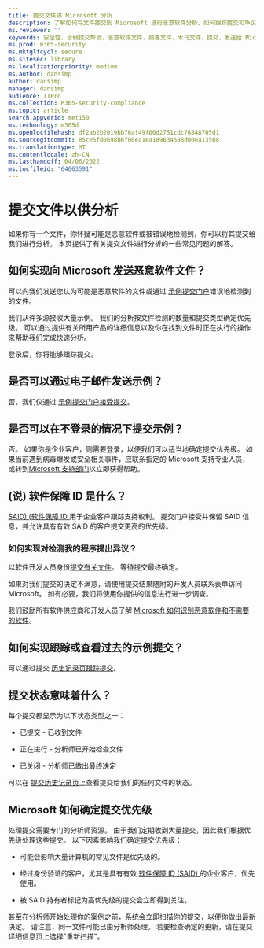 ```yaml
---
title: 提交文件供 Microsoft 分析
description: 了解如何将文件提交到 Microsoft 进行恶意软件分析、如何跟踪提交和争议检测。
ms.reviewer: ''
keywords: 安全性，示例提交帮助，恶意软件文件，病毒文件，木马文件，提交，发送给 Microsoft，提交示例，病毒，木马，蠕虫，未检测，不检测，电子邮件 microsoft，电子邮件恶意软件，我认为这是恶意软件，我认为这是一个病毒，在那里我可以发送病毒，这是病毒，MSE，不检测，没有签名，没有检测，可疑文件， MMPC， Microsoft 恶意软件防护中心， 研究人员， 分析师， WDSI， 安全智能
ms.prod: m365-security
ms.mktglfcycl: secure
ms.sitesec: library
ms.localizationpriority: medium
ms.author: dansimp
author: dansimp
manager: dansimp
audience: ITPro
ms.collection: M365-security-compliance
ms.topic: article
search.appverid: met150
ms.technology: m365d
ms.openlocfilehash: df2ab2b2019bb76af49f00d2751cdc76848705d1
ms.sourcegitcommit: 85ce5fd0698b6f00ea1ea189634588d00ea13508
ms.translationtype: MT
ms.contentlocale: zh-CN
ms.lasthandoff: 04/06/2022
ms.locfileid: "64663591"
---
```

# <a name="submit-files-for-analysis"></a>提交文件以供分析

如果你有一个文件，你怀疑可能是恶意软件或被错误地检测到，你可以将其提交给我们进行分析。 本页提供了有关提交文件进行分析的一些常见问题的解答。

## <a name="how-do-i-send-a-malware-file-to-microsoft"></a>如何实现向 Microsoft 发送恶意软件文件？

可以向我们发送您认为可能是恶意软件的文件或通过 [示例提交门户](https://www.microsoft.com/wdsi/filesubmission)错误地检测到的文件。

我们从许多源接收大量示例。 我们的分析按文件检测的数量和提交类型确定优先级。 可以通过提供有关所用产品的详细信息以及你在找到文件时正在执行的操作来帮助我们完成快速分析。

登录后，你将能够跟踪提交。

## <a name="can-i-send-a-sample-by-email"></a>是否可以通过电子邮件发送示例？

否，我们仅通过 [示例提交门户接受提交](https://www.microsoft.com/wdsi/filesubmission)。

## <a name="can-i-submit-a-sample-without-signing-in"></a>是否可以在不登录的情况下提交示例？

否。 如果你是企业客户，则需要登录，以便我们可以适当地确定提交优先级。 如果当前遇到病毒爆发或安全相关事件，应联系指定的 Microsoft 支持专业人员，或转到[Microsoft 支持部门](https://support.microsoft.com/)以立即获得帮助。

## <a name="what-is-the-software-assurance-id-said"></a> (说) 软件保障 ID 是什么？

[SAID)  (软件保障 ID ](https://www.microsoft.com/licensing/licensing-programs/software-assurance-default.aspx) 用于企业客户跟踪支持权利。 提交门户接受并保留 SAID 信息，并允许具有有效 SAID 的客户提交更高的优先级。

### <a name="how-do-i-dispute-the-detection-of-my-program"></a>如何实现对检测我的程序提出异议？

以软件开发人员身份[提交有关文件](https://www.microsoft.com/wdsi/filesubmission)。 等待提交最终确定。

如果对我们提交的决定不满意，请使用提交结果随附的开发人员联系表单访问 Microsoft。 如有必要，我们将使用你提供的信息进行进一步调查。

我们鼓励所有软件供应商和开发人员了解 [Microsoft 如何识别恶意软件和不需要的软件](criteria.md)。

## <a name="how-do-i-track-or-view-past-sample-submissions"></a>如何实现跟踪或查看过去的示例提交？

可以通过提交 [历史记录页跟踪提交](https://www.microsoft.com/wdsi/submissionhistory)。

## <a name="what-does-the-submission-status-mean"></a>提交状态意味着什么？

每个提交都显示为以下状态类型之一：

* 已提交 - 已收到文件

* 正在进行 - 分析师已开始检查文件

* 已关闭 - 分析师已做出最终决定

可以在 [提交历史记录页](https://www.microsoft.com/wdsi/submissionhistory)上查看提交给我们的任何文件的状态。

## <a name="how-does-microsoft-prioritize-submissions"></a>Microsoft 如何确定提交优先级

处理提交需要专门的分析师资源。 由于我们定期收到大量提交，因此我们根据优先级处理这些提交。 以下因素影响我们确定提交优先级：

* 可能会影响大量计算机的常见文件是优先级的。

* 经过身份验证的客户，尤其是具有有效 [软件保障 ID (SAID) ](https://www.microsoft.com/licensing/licensing-programs/software-assurance-default.aspx)的企业客户，优先使用。

* 被 SAID 持有者标记为高优先级的提交会立即得到关注。

甚至在分析师开始处理你的案例之前，系统会立即扫描你的提交，以便你做出最新决定。 请注意，同一文件可能已由分析师处理。 若要检查确定的更新，请在提交详细信息页上选择"重新扫描"。
